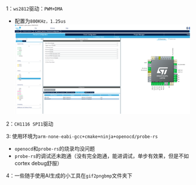 1：`ws2812`驱动：`PWM+DMA`
- 配置为`800KHz，1.25us`
![](config_images/pwm_dma.png)

2：`CH1116 SPI1`驱动

3: 使用环境为`arm-none-eabi-gcc+cmake+ninja+openocd/probe-rs`
- `openocd`和`probe-rs`的烧录均没问题
- `probe-rs`的调试还未跑通（没有完全跑通，能进调试，单步有效果，但是不如cortex debug舒服）

4：一些随手使用AI生成的小工具在`gif2pngbmp`文件夹下
